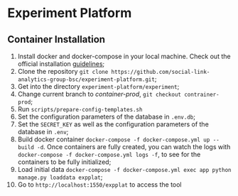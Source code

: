 # Experiment Platform

## Container Installation

1. Install docker and docker-compose in your local machine. Check out the official installation [guidelines](https://docs.docker.com/install);
2. Clone the repository `git clone https://github.com/social-link-analytics-group-bsc/experiment-platform.git`;
3. Get into the directory `experiment-platform/experiment`;
4. Change current branch to *container-prod*, `git checkout contrainer-prod`;
5. Run `scripts/prepare-config-templates.sh`
6. Set the configuration parameters of the database in `.env.db`;
7. Set the `SECRET_KEY` as well as the configuration parameters of the database in `.env`;
8. Build docker container `docker-compose -f docker-compose.yml up --build -d`. Once containers are fully created, you can watch the logs with `docker-compose -f docker-compose.yml logs -f`, to see for the containers to be fully initialized;
9. Load initial data `docker-compose -f docker-compose.yml exec app python manage.py loaddata expplat`;
10. Go to `http://localhost:1550/expplat` to access the tool
